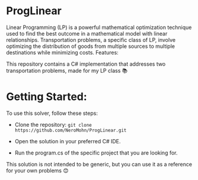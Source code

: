 # ProgLinear

Linear Programming (LP) is a powerful mathematical optimization technique used to find the best outcome in a mathematical model with linear relationships. Transportation problems, a specific class of LP, involve optimizing the distribution of goods from multiple sources to multiple destinations while minimizing costs.
Features:

This repository contains a C# implementation that addresses two transportation problems, made for my LP class 📚

# Getting Started:

To use this solver, follow these steps:

* Clone the repository:
`git clone https://github.com/NeroMohn/ProgLinear.git`

* Open the solution in your preferred C# IDE.

* Run the program.cs of the specific project that you are looking for.

This solution is not intended to be generic, but you can use it as a reference for your own problems 😊 

